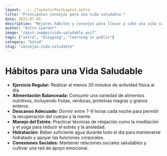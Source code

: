 ```yaml
---
layout: ../../layouts/PostLayout.astro
title: "Principales consejos para una vida saludable."
date: 2022-07-01
description: "Mejores hábitos y consejos para llevar a cabo una vida saludable y plena."
author: "Astro Learner"
image: "/post-images/vida-saludable.avif"
tags: ["astro", "blogging", "learning in public"]
category: "Salud"
slug: "consejos-vida-saludable"
---
```


# Hábitos para una Vida Saludable

- **Ejercicio Regular:** Realizar al menos 30 minutos de actividad física al día.
- **Alimentación Balanceada:** Consumir una variedad de alimentos nutritivos, incluyendo frutas, verduras, proteínas magras y granos enteros.
- **Descanso Adecuado:** Dormir entre 7-9 horas cada noche para permitir la recuperación del cuerpo y la mente.
- **Manejo del Estrés:** Practicar técnicas de relajación como la meditación y el yoga para reducir el estrés y la ansiedad.
- **Hidratación:** Beber suficiente agua durante todo el día para mantenerse hidratado y apoyar las funciones corporales.
- **Conexiones Sociales:** Mantener relaciones sociales saludables y cultivar una red de apoyo emocional.

